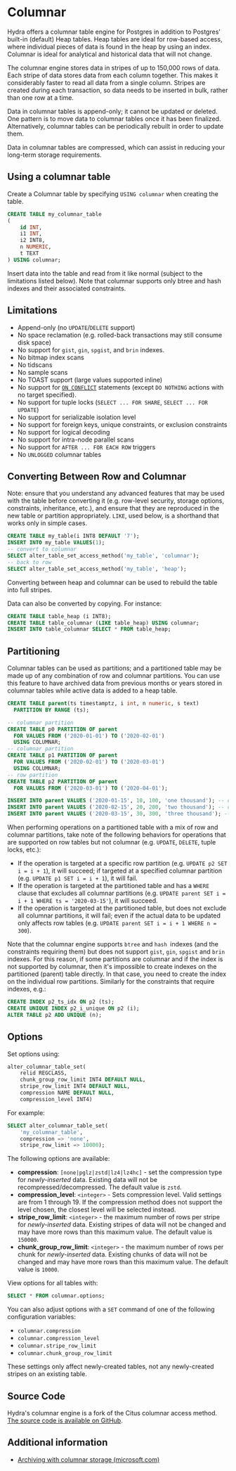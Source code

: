 # Columnar

Hydra offers a columnar table engine for Postgres in addition to Postgres' built-in (default) Heap tables. Heap tables are ideal for row-based access, where individual pieces of data is found in the heap by using an index. Columnar is ideal for analytical and historical data that will not change.

The columnar engine stores data in stripes of up to 150,000 rows of data. Each stripe of data stores data from each column together. This makes it considerably faster to read all data from a single column. Stripes are created during each transaction, so data needs to be inserted in bulk, rather than one row at a time.

Data in columnar tables is append-only; it cannot be updated or deleted. One pattern is to move data to columnar tables once it has been finalized. Alternatively, columnar tables can be periodically rebuilt in order to update them.

Data in columnar tables are compressed, which can assist in reducing your long-term storage requirements.

## Using a columnar table

Create a Columnar table by specifying ``USING columnar`` when creating the table.

```sql
CREATE TABLE my_columnar_table
(
    id INT,
    i1 INT,
    i2 INT8,
    n NUMERIC,
    t TEXT
) USING columnar;
```

Insert data into the table and read from it like normal (subject to the limitations listed below). Note that columnar supports only btree and hash indexes and their associated constraints.

## Limitations

* Append-only (no ``UPDATE``/``DELETE`` support)
* No space reclamation (e.g. rolled-back transactions may still consume disk space)
* No support for `gist`, `gin`, `spgist`, and `brin` indexes.
* No bitmap index scans
* No tidscans
* No sample scans
* No TOAST support (large values supported inline)
* No support for [``ON CONFLICT``](https://www.postgresql.org/docs/12/sql-insert.html#SQL-ON-CONFLICT)
  statements (except ``DO NOTHING`` actions with no target specified).
* No support for tuple locks (``SELECT ... FOR SHARE``, ``SELECT ... FOR UPDATE``)
* No support for serializable isolation level
* No support for foreign keys, unique constraints, or exclusion constraints
* No support for logical decoding
* No support for intra-node parallel scans
* No support for ``AFTER ... FOR EACH ROW`` triggers
* No `UNLOGGED` columnar tables

## Converting Between Row and Columnar

Note: ensure that you understand any advanced features that may be
used with the table before converting it (e.g. row-level security,
storage options, constraints, inheritance, etc.), and ensure that they
are reproduced in the new table or partition appropriately. ``LIKE``,
used below, is a shorthand that works only in simple cases.

```sql
CREATE TABLE my_table(i INT8 DEFAULT '7');
INSERT INTO my_table VALUES(1);
-- convert to columnar
SELECT alter_table_set_access_method('my_table', 'columnar');
-- back to row
SELECT alter_table_set_access_method('my_table', 'heap');
```

Converting between heap and columnar can be used to rebuild the table into full stripes.

Data can also be converted by copying. For instance:

```sql
CREATE TABLE table_heap (i INT8);
CREATE TABLE table_columnar (LIKE table_heap) USING columnar;
INSERT INTO table_columnar SELECT * FROM table_heap;
```

## Partitioning

Columnar tables can be used as partitions; and a partitioned table may
be made up of any combination of row and columnar partitions. You can
use this feature to have archived data from previous months or years 
stored in columnar tables while active data is added to a heap table.

```sql
CREATE TABLE parent(ts timestamptz, i int, n numeric, s text)
  PARTITION BY RANGE (ts);

-- columnar partition
CREATE TABLE p0 PARTITION OF parent
  FOR VALUES FROM ('2020-01-01') TO ('2020-02-01')
  USING COLUMNAR;
-- columnar partition
CREATE TABLE p1 PARTITION OF parent
  FOR VALUES FROM ('2020-02-01') TO ('2020-03-01')
  USING COLUMNAR;
-- row partition
CREATE TABLE p2 PARTITION OF parent
  FOR VALUES FROM ('2020-03-01') TO ('2020-04-01');

INSERT INTO parent VALUES ('2020-01-15', 10, 100, 'one thousand'); -- columnar
INSERT INTO parent VALUES ('2020-02-15', 20, 200, 'two thousand'); -- columnar
INSERT INTO parent VALUES ('2020-03-15', 30, 300, 'three thousand'); -- row
```

When performing operations on a partitioned table with a mix of row
and columnar partitions, take note of the following behaviors for
operations that are supported on row tables but not columnar
(e.g. ``UPDATE``, ``DELETE``, tuple locks, etc.):

* If the operation is targeted at a specific row partition
  (e.g. ``UPDATE p2 SET i = i + 1``), it will succeed; if targeted at
  a specified columnar partition (e.g. ``UPDATE p1 SET i = i + 1``),
  it will fail.
* If the operation is targeted at the partitioned table and has a
  ``WHERE`` clause that excludes all columnar partitions
  (e.g. ``UPDATE parent SET i = i + 1 WHERE ts = '2020-03-15'``), it
  will succeed.
* If the operation is targeted at the partitioned table, but does not
  exclude all columnar partitions, it will fail; even if the actual
  data to be updated only affects row tables (e.g. ``UPDATE parent SET
  i = i + 1 WHERE n = 300``).

Note that the columnar engine supports `btree` and `hash `indexes (and
the constraints requiring them) but does not support `gist`, `gin`,
`spgist` and `brin` indexes.
For this reason, if some partitions are columnar and if the index is
not supported by columnar, then it's impossible to create indexes
on the partitioned (parent) table directly. In that case, you need to
create the index on the individual row partitions. Similarly for the
constraints that require indexes, e.g.:

```sql
CREATE INDEX p2_ts_idx ON p2 (ts);
CREATE UNIQUE INDEX p2_i_unique ON p2 (i);
ALTER TABLE p2 ADD UNIQUE (n);
```

## Options

Set options using:

```sql
alter_columnar_table_set(
    relid REGCLASS,
    chunk_group_row_limit INT4 DEFAULT NULL,
    stripe_row_limit INT4 DEFAULT NULL,
    compression NAME DEFAULT NULL,
    compression_level INT4)
```

For example:

```sql
SELECT alter_columnar_table_set(
    'my_columnar_table',
    compression => 'none',
    stripe_row_limit => 10000);
```

The following options are available:

* **compression**: `[none|pglz|zstd|lz4|lz4hc]` - set the compression type
  for _newly-inserted_ data. Existing data will not be
  recompressed/decompressed. The default value is `zstd`.
* **compression_level**: ``<integer>`` - Sets compression level. Valid
  settings are from 1 through 19. If the compression method does not
  support the level chosen, the closest level will be selected
  instead.
* **stripe_row_limit**: ``<integer>`` - the maximum number of rows per
  stripe for _newly-inserted_ data. Existing stripes of data will not
  be changed and may have more rows than this maximum value. The
  default value is `150000`.
* **chunk_group_row_limit**: ``<integer>`` - the maximum number of rows per
  chunk for _newly-inserted_ data. Existing chunks of data will not be
  changed and may have more rows than this maximum value. The default
  value is `10000`.

View options for all tables with:

```sql
SELECT * FROM columnar.options;
```

You can also adjust options with a `SET` command of one of the
following configuration variables:

* `columnar.compression`
* `columnar.compression_level`
* `columnar.stripe_row_limit`
* `columnar.chunk_group_row_limit`

These settings only affect newly-created tables, not any newly-created
stripes on an existing table.

## Source Code

Hydra's columnar engine is a fork of the Citus columnar access method.
[The source code is available on GitHub](https://github.com/HydrasCo/citus).

## Additional information

* [Archiving with columnar storage (microsoft.com)](https://docs.citusdata.com/en/stable/use_cases/timeseries.html#archiving-with-columnar-storage)